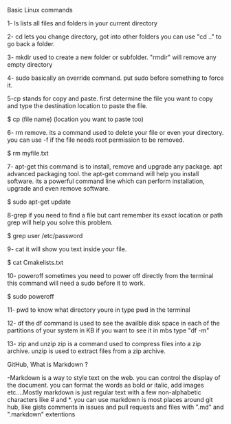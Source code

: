 
Basic Linux commands

1- ls
lists all files and folders in your current directory

2- cd
lets you change directory, got into other folders you can use "cd .." to go back a folder.

3- mkdir 
used to create a new folder or subfolder. "rmdir" will remove any empty directory

4- sudo
basically an override command. put sudo before something to force it.

5-cp
stands for copy and paste. first determine the file you want to copy and type the destination location to paste the file.

$ cp (file name) (location you want to paste too)

6- rm
remove. its a command used to delete your file or even your directory. you can use -f if the file needs root permission to be removed. 

 $ rm myfile.txt 

7- apt-get
this command is to install, remove and upgrade any package. apt advanced packaging tool. the 
apt-get command will help you install software. its a powerful command line which can perform installation, upgrade and even remove software.

$ sudo apt-get update

8-grep
if you need to find a file but cant remember its exact location or path grep will help you solve this problem.

$ grep user /etc/password

9- cat
it will show you text inside your file.

$ cat Cmakelists.txt

10- poweroff
sometimes you need to power off directly from the terminal this command will need a sudo before it to work.

$ sudo poweroff

11- pwd 
to know what directory youre in type pwd in the terminal

12- df
the df command is used to see the availble disk space in each of the partitions of your system in KB if you want to see it in mbs type "df -m"

13- zip and unzip
zip is a command used to compress files into a zip archive. unzip is used to extract files from a zip archive.


GitHub, What is Markdown ?

-Markdown is a way to style text on the web. you can control the display of the document. you can format the words as bold or italic, add images etc....Mostly markdown is just regular text with a few non-alphabetic characters like # and *. you can use markdown is most places around git hub, like gists comments in issues and pull requests and files with ".md" and ".markdown" extentions





















 
